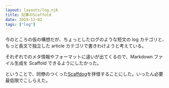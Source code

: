 ```yaml
---
layout: layouts/log.njk
title: 記事のScaffold
date: 2019-12-02
tags: ["log"]
---
```


今のところの仮の構想だが、ちょっとしたログのような短文の log カテゴリと、もっと長文で独立した article カテゴリで書きわけようと考えている。

それぞれでのメタ情報やフォーマットに違いが出てくるので、Markdown ファイル生成を Scaffold できるようにしたかった。

ということで、同僚のつくった[Scaffdog](https://blog.wadackel.me/2019/scaffdog/)を拝借することにした。いったん必要最低限でこしらえた。
